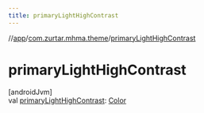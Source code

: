 ```yaml
---
title: primaryLightHighContrast
---
```

//[app](../../index.html)/[com.zurtar.mhma.theme](index.html)/[primaryLightHighContrast](primary-light-high-contrast.html)



# primaryLightHighContrast



[androidJvm]\
val [primaryLightHighContrast](primary-light-high-contrast.html): [Color](https://developer.android.com/reference/kotlin/androidx/compose/ui/graphics/Color.html)



